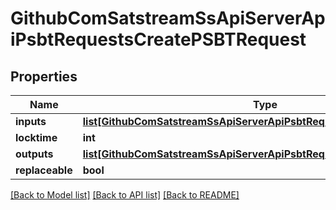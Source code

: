 # GithubComSatstreamSsApiServerApiPsbtRequestsCreatePSBTRequest

## Properties
Name | Type | Description | Notes
------------ | ------------- | ------------- | -------------
**inputs** | [**list[GithubComSatstreamSsApiServerApiPsbtRequestsCreatePSBTInput]**](GithubComSatstreamSsApiServerApiPsbtRequestsCreatePSBTInput.md) |  | 
**locktime** | **int** |  | [optional] 
**outputs** | [**list[GithubComSatstreamSsApiServerApiPsbtRequestsCreatePSBTOutput]**](GithubComSatstreamSsApiServerApiPsbtRequestsCreatePSBTOutput.md) |  | 
**replaceable** | **bool** |  | [optional] 

[[Back to Model list]](../README.md#documentation-for-models) [[Back to API list]](../README.md#documentation-for-api-endpoints) [[Back to README]](../README.md)

